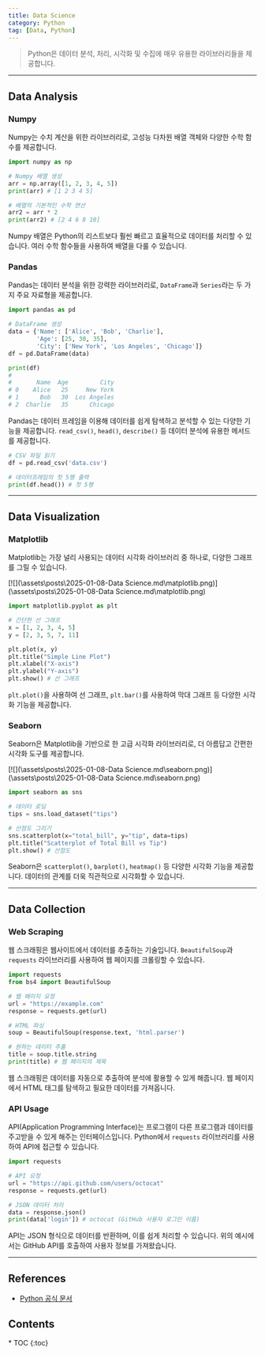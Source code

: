```yaml
---
title: Data Science
category: Python
tag: [Data, Python]
---
```


> Python은 데이터 분석, 처리, 시각화 및 수집에 매우 유용한 라이브러리들을 제공합니다.

---

## Data Analysis

### Numpy

Numpy는 수치 계산을 위한 라이브러리로, 고성능 다차원 배열 객체와 다양한 수학 함수를 제공합니다.

```python
import numpy as np

# Numpy 배열 생성
arr = np.array([1, 2, 3, 4, 5])
print(arr) # [1 2 3 4 5]

# 배열의 기본적인 수학 연산
arr2 = arr * 2
print(arr2) # [2 4 6 8 10]
```

Numpy 배열은 Python의 리스트보다 훨씬 빠르고 효율적으로 데이터를 처리할 수 있습니다. 여러 수학 함수들을 사용하여 배열을 다룰 수 있습니다.

### Pandas

Pandas는 데이터 분석을 위한 강력한 라이브러리로, `DataFrame`과 `Series`라는 두 가지 주요 자료형을 제공합니다.

```python
import pandas as pd

# DataFrame 생성
data = {'Name': ['Alice', 'Bob', 'Charlie'],
        'Age': [25, 30, 35],
        'City': ['New York', 'Los Angeles', 'Chicago']}
df = pd.DataFrame(data)

print(df)
#
#       Name  Age         City
# 0    Alice   25     New York
# 1      Bob   30  Los Angeles
# 2  Charlie   35      Chicago
```

Pandas는 데이터 프레임을 이용해 데이터를 쉽게 탐색하고 분석할 수 있는 다양한 기능을 제공합니다. `read_csv()`, `head()`, `describe()` 등 데이터 분석에 유용한 메서드를 제공합니다.

```python
# CSV 파일 읽기
df = pd.read_csv('data.csv')

# 데이터프레임의 첫 5행 출력
print(df.head()) # 첫 5행
```

---

## Data Visualization

### Matplotlib

Matplotlib는 가장 널리 사용되는 데이터 시각화 라이브러리 중 하나로, 다양한 그래프를 그릴 수 있습니다.

[![](\assets\posts\2025-01-08-Data Science.md\matplotlib.png)](\assets\posts\2025-01-08-Data Science.md\matplotlib.png)

```python
import matplotlib.pyplot as plt

# 간단한 선 그래프
x = [1, 2, 3, 4, 5]
y = [2, 3, 5, 7, 11]

plt.plot(x, y)
plt.title("Simple Line Plot")
plt.xlabel("X-axis")
plt.ylabel("Y-axis")
plt.show() # 선 그래프
```

`plt.plot()`을 사용하여 선 그래프, `plt.bar()`를 사용하여 막대 그래프 등 다양한 시각화 기능을 제공합니다.

### Seaborn

Seaborn은 Matplotlib을 기반으로 한 고급 시각화 라이브러리로, 더 아름답고 간편한 시각화 도구를 제공합니다.

[![](\assets\posts\2025-01-08-Data Science.md\seaborn.png)](\assets\posts\2025-01-08-Data Science.md\seaborn.png)

```python
import seaborn as sns

# 데이터 로딩
tips = sns.load_dataset("tips")

# 산점도 그리기
sns.scatterplot(x="total_bill", y="tip", data=tips)
plt.title("Scatterplot of Total Bill vs Tip")
plt.show() # 산점도
```

Seaborn은 `scatterplot()`, `barplot()`, `heatmap()` 등 다양한 시각화 기능을 제공합니다. 데이터의 관계를 더욱 직관적으로 시각화할 수 있습니다.

---

## Data Collection

### Web Scraping

웹 스크래핑은 웹사이트에서 데이터를 추출하는 기술입니다. `BeautifulSoup`과 `requests` 라이브러리를 사용하여 웹 페이지를 크롤링할 수 있습니다.

```python
import requests
from bs4 import BeautifulSoup

# 웹 페이지 요청
url = "https://example.com"
response = requests.get(url)

# HTML 파싱
soup = BeautifulSoup(response.text, 'html.parser')

# 원하는 데이터 추출
title = soup.title.string
print(title) # 웹 페이지의 제목
```

웹 스크래핑은 데이터를 자동으로 추출하여 분석에 활용할 수 있게 해줍니다. 웹 페이지에서 HTML 태그를 탐색하고 필요한 데이터를 가져옵니다.

### API Usage

API(Application Programming Interface)는 프로그램이 다른 프로그램과 데이터를 주고받을 수 있게 해주는 인터페이스입니다. Python에서 `requests` 라이브러리를 사용하여 API에 접근할 수 있습니다.

```python
import requests

# API 요청
url = "https://api.github.com/users/octocat"
response = requests.get(url)

# JSON 데이터 처리
data = response.json()
print(data['login']) # octocat (GitHub 사용자 로그인 이름)
```

API는 JSON 형식으로 데이터를 반환하며, 이를 쉽게 처리할 수 있습니다. 위의 예시에서는 GitHub API를 호출하여 사용자 정보를 가져왔습니다.

---

## References

- [Python 공식 문서](https://docs.python.org/3/)

<nav class="post-toc" markdown="1">
  <h2>Contents</h2>
* TOC
{:toc}
</nav>
